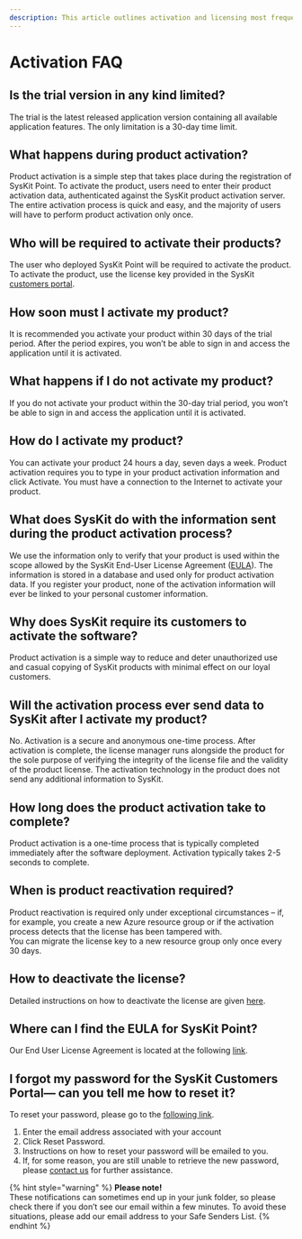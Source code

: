 ```yaml
---
description: This article outlines activation and licensing most frequently asked questions.
---
```


# Activation FAQ

## Is the trial version in any kind limited?

The trial is the latest released application version containing all available application features. The only limitation is a 30-day time limit.

## What happens during product activation?

Product activation is a simple step that takes place during the registration of SysKit Point. To activate the product, users need to enter their product activation data, authenticated against the SysKit product activation server. The entire activation process is quick and easy, and the majority of users will have to perform product activation only once.

## Who will be required to activate their products?

The user who deployed SysKit Point will be required to activate the product. To activate the product, use the license key provided in the SysKit [customers portal](https://my.syskit.com/).

## How soon must I activate my product?

It is recommended you activate your product within 30 days of the trial period. After the period expires, you won’t be able to sign in and access the application until it is activated.

## What happens if I do not activate my product?

If you do not activate your product within the 30-day trial period, you won’t be able to sign in and access the application until it is activated.

## How do I activate my product?

You can activate your product 24 hours a day, seven days a week. Product activation requires you to type in your product activation information and click Activate. You must have a connection to the Internet to activate your product.

## What does SysKit do with the information sent during the product activation process?

We use the information only to verify that your product is used within the scope allowed by the SysKit End-User License Agreement \([EULA](https://www.syskit.com/eula/)\). The information is stored in a database and used only for product activation data. If you register your product, none of the activation information will ever be linked to your personal customer information.

## Why does SysKit require its customers to activate the software?

Product activation is a simple way to reduce and deter unauthorized use and casual copying of SysKit products with minimal effect on our loyal customers.

## Will the activation process ever send data to SysKit after I activate my product?

No. Activation is a secure and anonymous one-time process. After activation is complete, the license manager runs alongside the product for the sole purpose of verifying the integrity of the license file and the validity of the product license. The activation technology in the product does not send any additional information to SysKit.

## How long does the product activation take to complete?

Product activation is a one-time process that is typically completed immediately after the software deployment. Activation typically takes 2-5 seconds to complete.

## When is product reactivation required?

Product reactivation is required only under exceptional circumstances – if, for example, you create a new Azure resource group or if the activation process detects that the license has been tampered with.  
You can migrate the license key to a new resource group only once every 30 days.

## How to deactivate the license?

Detailed instructions on how to deactivate the license are given [here](../activation/activate-syskit-point.md#deactivate-license).

## Where can I find the EULA for SysKit Point?

Our End User License Agreement is located at the following [link](https://www.syskit.com/eula).

## I forgot my password for the SysKit Customers Portal— can you tell me how to reset it?

To reset your password, please go to the [following link](https://my.syskit.com/ForgotPassword.aspx).

1. Enter the email address associated with your account  
2. Click Reset Password.  
3. Instructions on how to reset your password will be emailed to you.  
4. If, for some reason, you are still unable to retrieve the new password, please [contact us](https://www.syskit.com/company/contact-us/) for further assistance. 

{% hint style="warning" %}
**Please note!**  
These notifications can sometimes end up in your junk folder, so please check there if you don’t see our email within a few minutes. To avoid these situations, please add our email address to your Safe Senders List.
{% endhint %}